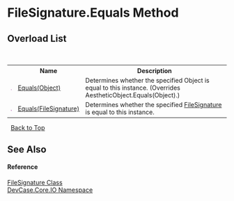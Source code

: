 # FileSignature.Equals Method 
 


## Overload List
&nbsp;<table><tr><th></th><th>Name</th><th>Description</th></tr><tr><td>![Public method](media/pubmethod.gif "Public method")</td><td><a href="M_DevCase_Core_IO_FileSignature_Equals_1">Equals(Object)</a></td><td>
Determines whether the specified Object is equal to this instance.
 (Overrides AestheticObject.Equals(Object).)</td></tr><tr><td>![Public method](media/pubmethod.gif "Public method")</td><td><a href="M_DevCase_Core_IO_FileSignature_Equals">Equals(FileSignature)</a></td><td>
Determines whether the specified <a href="T_DevCase_Core_IO_FileSignature">FileSignature</a> is equal to this instance.</td></tr></table>&nbsp;
<a href="#filesignature.equals-method">Back to Top</a>

## See Also


#### Reference
<a href="T_DevCase_Core_IO_FileSignature">FileSignature Class</a><br /><a href="N_DevCase_Core_IO">DevCase.Core.IO Namespace</a><br />